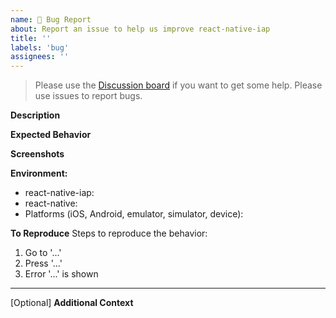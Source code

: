 ```yaml
---
name: 🐛 Bug Report
about: Report an issue to help us improve react-native-iap
title: ''
labels: 'bug'
assignees: ''
---
```


> Please use the [Discussion board](https://github.com/hyochan/react-native-iap/discussions) if you want to get some help. Please use issues to report bugs.

**Description**

<!-- A brief description of the issue. -->

**Expected Behavior**

<!-- A brief description of what you expected to happen. -->

**Screenshots**

<!-- Add screenshots, if applicable, to help explain your problem. -->

**Environment:**

- react-native-iap:
- react-native:
- Platforms (iOS, Android, emulator, simulator, device):

**To Reproduce**
Steps to reproduce the behavior:

1. Go to '...'
2. Press '...'
3. Error '...' is shown

---

[Optional] **Additional Context**

<!-- Add any other context about the problem here. -->
